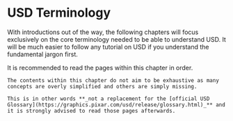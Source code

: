 # USD Terminology

With introductions out of the way, the following chapters will focus exclusively on the core terminology needed to be able to understand USD. It will be much easier to follow any tutorial on USD if you understand the fundamental jargon first.

It is recommended to read the pages within this chapter in order.

```admonish warning
The contents within this chapter do not aim to be exhaustive as many concepts are overly simplified and others are simply missing.

This is in other words **_not a replacement for the [official USD Glossary](https://graphics.pixar.com/usd/release/glossary.html)_** and it is strongly advised to read those pages afterwards.
```